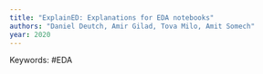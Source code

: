 ```yaml
---
title: "ExplainED: Explanations for EDA notebooks"
authors: "Daniel Deutch, Amir Gilad, Tova Milo, Amit Somech"
year: 2020
---
```


Keywords: #EDA 
